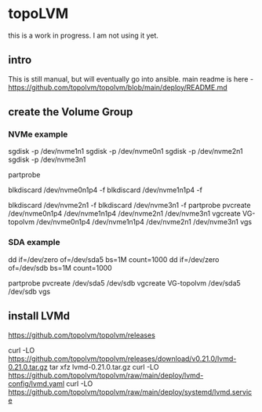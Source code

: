 # topoLVM
this is a work in progress. I am not using it yet.

## intro
This is still manual, but will eventually go into ansible.
main readme is here - https://github.com/topolvm/topolvm/blob/main/deploy/README.md

## create the Volume Group
### NVMe example
sgdisk -p /dev/nvme1n1
sgdisk -p /dev/nvme0n1
sgdisk -p /dev/nvme2n1
sgdisk -p /dev/nvme3n1

partprobe

blkdiscard /dev/nvme0n1p4 -f
blkdiscard /dev/nvme1n1p4 -f

blkdiscard /dev/nvme2n1 -f
blkdiscard /dev/nvme3n1 -f
partprobe
pvcreate /dev/nvme0n1p4 /dev/nvme1n1p4 /dev/nvme2n1 /dev/nvme3n1
vgcreate VG-topolvm /dev/nvme0n1p4 /dev/nvme1n1p4 /dev/nvme2n1 /dev/nvme3n1
vgs

### SDA example
dd if=/dev/zero of=/dev/sda5 bs=1M count=1000
dd if=/dev/zero of=/dev/sdb bs=1M count=1000

partprobe
pvcreate /dev/sda5 /dev/sdb
vgcreate VG-topolvm /dev/sda5 /dev/sdb
vgs

## install LVMd
https://github.com/topolvm/topolvm/releases

curl -LO https://github.com/topolvm/topolvm/releases/download/v0.21.0/lvmd-0.21.0.tar.gz
tar xfz lvmd-0.21.0.tar.gz
curl -LO https://github.com/topolvm/topolvm/raw/main/deploy/lvmd-config/lvmd.yaml
curl -LO https://github.com/topolvm/topolvm/raw/main/deploy/systemd/lvmd.service